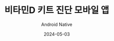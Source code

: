 ---
title: 비타민D 키트 진단 모바일 앱
subtitle: Android Native
layout: default
modal-id: 5
date: 2024-05-03
img: vtd1.png
img2: vtd2.png
thumbnail: vtd1.png
alt: image-alt
update: 2023/02/07
technology: Android, Kotlin, Camera2, CameraX, OpenCV
code: 
demo: 디아비전
link1: https://www.diavision.co.kr/
link2: 
description: 비타민D 신속진단 키트 촬영 및 분석, 결과 조회 및 가이드 제시

---